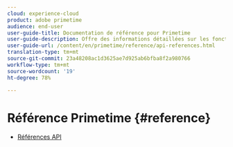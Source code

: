 ```yaml
---
cloud: experience-cloud
product: adobe primetime
audience: end-user
user-guide-title: Documentation de référence pour Primetime
user-guide-description: Offre des informations détaillées sur les fonctions TVSDK, les structures de données et d’autres structures de programmation.
user-guide-url: /content/en/primetime/reference/api-references.html
translation-type: tm+mt
source-git-commit: 23a48208ac1d3625ae7d925ab6bfba8f2a980766
workflow-type: tm+mt
source-wordcount: '19'
ht-degree: 78%

---
```



# Référence Primetime {#reference}

+ [Références API](api-references.md)
